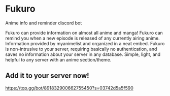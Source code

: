# Fukuro
Anime info and reminder discord bot

Fukuro can provide information on almost all anime and manga! Fukuro can remind you when a new episode is released of any currently airing anime. Information provided by myanimelist and organized in a neat embed. Fukuro is non-intrusive to your server, requiring basically no authentication, and saves no information about your server in any database. Simple, light, and helpful to any server with an anime section/theme.

## Add it to your server now!
https://top.gg/bot/891832900662755450?s=03742d5a5f590
